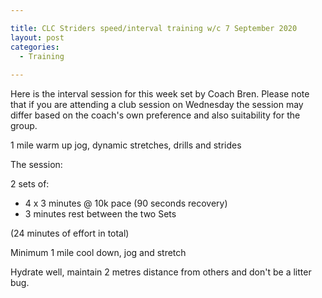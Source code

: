 ```yaml
---

title: CLC Striders speed/interval training w/c 7 September 2020
layout: post
categories:
  - Training
  
---
```


Here is the interval session for this week set by Coach Bren. Please note that if you are attending a club session on Wednesday the session may differ based on the coach's own preference and also suitability for the group.

1 mile warm up jog, dynamic stretches, drills and strides

The session:

2 sets of:

* 4 x 3 minutes @ 10k pace (90 seconds recovery)
* 3 minutes rest between the two Sets

(24 minutes of effort in total)

Minimum 1 mile cool down, jog and stretch

Hydrate well, maintain 2 metres distance from others and don't be a litter bug.
